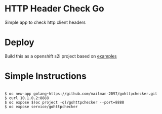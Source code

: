 # HTTP Header Check Go

Simple app to check http client headers

# Deploy

Build this as a openshift s2i project based on [examples](https://examples.openshift.pub/build/)

# Simple Instructions

```

$ oc new-app golang~https://github.com/mailman-2097/gohttpchecker.git
$ curl 10.1.0.2:8888
$ oc expose $(oc project -q)/gohttpchecker --port=8888
$ oc expose service/gohttpchecker

```

